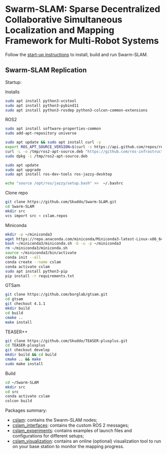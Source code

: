 # Swarm-SLAM: Sparse Decentralized Collaborative Simultaneous Localization and Mapping Framework for Multi-Robot Systems <!--![Build Status](https://github.com/MISTLab/Swarm-SLAM/actions/workflows/main.yml/badge.svg)-->

Follow the [start-up instructions](https://lajoiepy.github.io/cslam_documentation/html/md_startup-instructions.html) to install, build and run Swarm-SLAM.

## Swarm-SLAM Replication

Startup:

Installs
```bash
sudo apt install python3-vcstool
sudo apt install python3-pybind11
sudo apt install python3-rosdep python3-colcon-common-extensions
```   
ROS2
```bash
sudo apt install software-properties-common
sudo add-apt-repository universe

sudo apt update && sudo apt install curl -y
export ROS_APT_SOURCE_VERSION=$(curl -s https://api.github.com/repos/ros-infrastructure/ros-apt-source/releases/latest | grep -F "tag_name" | awk -F\" '{print $4}')
curl -L -o /tmp/ros2-apt-source.deb "https://github.com/ros-infrastructure/ros-apt-source/releases/download/${ROS_APT_SOURCE_VERSION}/ros2-apt-source_${ROS_APT_SOURCE_VERSION}.$(. /etc/os-release && echo $VERSION_CODENAME)_all.deb"
sudo dpkg -i /tmp/ros2-apt-source.deb

sudo apt update
sudo apt upgrade
sudo apt install ros-dev-tools ros-jazzy-desktop

echo "source /opt/ros/jazzy/setup.bash" >>  ~/.bashrc
```

Clone repo
```bash
git clone https://github.com/Skuddo/Swarm-SLAM.git
cd Swarm-SLAM
mkdir src
vcs import src < cslam.repos
```

Miniconda
```bash
mkdir -p ~/miniconda3
wget https://repo.anaconda.com/miniconda/Miniconda3-latest-Linux-x86_64.sh -O ~/miniconda3/miniconda.sh
bash ~/miniconda3/miniconda.sh -b -u -p ~/miniconda3
rm ~/miniconda3/miniconda.sh
source ~/miniconda3/bin/activate
conda init --all
conda create --name cslam
conda activate cslam
sudo apt install python3-pip
pip install -r requirements.txt 
```

GTSam
```bash
git clone https://github.com/borglab/gtsam.git
cd gtsam
git checkout 4.1.1
mkdir build
cd build
cmake ..
make install
```

TEASER++
```bash
git clone https://github.com/Skuddo/TEASER-plusplus.git
cd TEASER-plusplus 
git checkout develop
mkdir build && cd build
cmake .. && make
sudo make install 
```

Build
```bash
cd ~/Swarm-SLAM
mkdir src
cd src
conda activate cslam
colcon build
```

Packages summary:
- [cslam](https://github.com/lajoiepy/cslam): contains the Swarm-SLAM nodes;
- [cslam_interfaces](https://github.com/lajoiepy/cslam_interfaces): contains the custom ROS 2 messages;
- [cslam_experiments](https://github.com/lajoiepy/cslam_experiments): contains examples of launch files and configurations for different setups;
- [cslam_visualization](https://github.com/lajoiepy/cslam_visualization): contains an online (optional) visualization tool to run on your base station to monitor the mapping progress.


